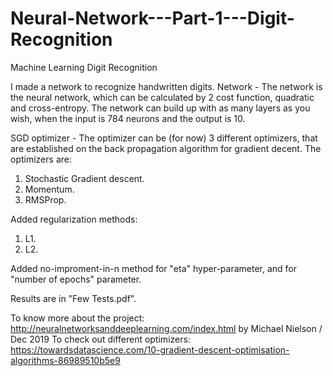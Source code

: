 # Neural-Network---Part-1---Digit-Recognition
Machine Learning Digit Recognition

I made a network to recognize handwritten digits.
Network - The network is the neural network, which can be calculated by 2 cost function, quadratic and cross-entropy.
The network can build up with as many layers as you wish, when the input is 784 neurons and the output is 10.

SGD optimizer - The optimizer can be (for now) 3 different optimizers, that are established on the back propagation algorithm for gradient decent.
The optimizers are:
1. Stochastic Gradient descent.
2. Momentum.
3. RMSProp.

Added regularization methods:
1. L1.
2. L2.

Added no-improment-in-n method for "eta" hyper-parameter, and for "number of epochs" parameter.

Results are in "Few Tests.pdf".

To know more about the project:    http://neuralnetworksanddeeplearning.com/index.html by Michael Nielson / Dec 2019
To check out different optimizers: https://towardsdatascience.com/10-gradient-descent-optimisation-algorithms-86989510b5e9
